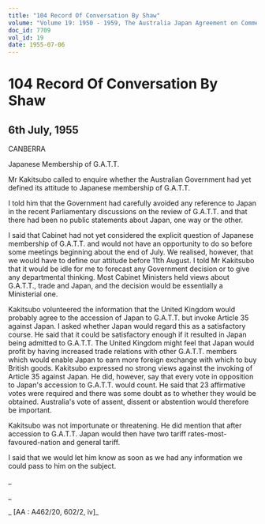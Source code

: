 ```yaml
---
title: "104 Record Of Conversation By Shaw"
volume: "Volume 19: 1950 - 1959, The Australia Japan Agreement on Commerce"
doc_id: 7709
vol_id: 19
date: 1955-07-06
---
```


# 104 Record Of Conversation By Shaw

## 6th July, 1955

CANBERRA

Japanese Membership of G.A.T.T.

Mr Kakitsubo called to enquire whether the Australian Government had yet defined its attitude to Japanese membership of G.A.T.T.

I told him that the Government had carefully avoided any reference to Japan in the recent Parliamentary discussions on the review of G.A.T.T. and that there had been no public statements about Japan, one way or the other.

I said that Cabinet had not yet considered the explicit question of Japanese membership of G.A.T.T. and would not have an opportunity to do so before some meetings beginning about the end of July. We realised, however, that we would have to define our attitude before 11th August. I told Mr Kakitsubo that it would be idle for me to forecast any Government decision or to give any departmental thinking. Most Cabinet Ministers held views about G.A.T.T., trade and Japan, and the decision would be essentially a Ministerial one.

Kakitsubo volunteered the information that the United Kingdom would probably agree to the accession of Japan to G.A.T.T. but invoke Article 35 against Japan. I asked whether Japan would regard this as a satisfactory course. He said that it could be satisfactory enough if it resulted in Japan being admitted to G.A.T.T. The United Kingdom might feel that Japan would profit by having increased trade relations with other G.A.T.T. members which would enable Japan to earn more foreign exchange with which to buy British goods. Kakitsubo expressed no strong views against the invoking of Article 35 against Japan. He did, however, say that every vote in opposition to Japan's accession to G.A.T.T. would count. He said that 23 affirmative votes were required and there was some doubt as to whether they would be obtained. Australia's vote of assent, dissent or abstention would therefore be important.

Kakitsubo was not importunate or threatening. He did mention that after accession to G.A.T.T. Japan would then have two tariff rates-most-favoured-nation and general tariff.

I said that we would let him know as soon as we had any information we could pass to him on the subject.

_

_

_ [AA : A462/20, 602/2, iv]_
